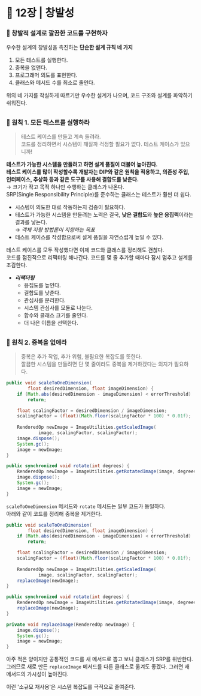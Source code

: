 # 🧷 12장 | 창발성

### 📘 창발적 설계로 깔끔한 코드를 구현하자

우수한 설계의 창발성을 촉진하는 **단순한 설계 규칙 네 가지**

1. 모든 테스트를 실행한다.
2. 중복을 없앤다.
3. 프로그래머 의도를 표현한다.
4. 클래스와 메서드 수를 최소로 줄인다.

위의 네 가지를 착실하게 따르기만 우수한 설계가 나오며, 코드 구조와 설계를 파악하기 쉬워진다.

##

### 📘 원칙 1. 모든 테스트를 실행하라

> 테스트 케이스를 만들고 계속 돌려라.  
코드를 정리하면서 시스템이 깨질까 걱정할 필요가 없다. 테스트 케이스가 있으니까!

**테스트가 가능한 시스템을 만들려고 하면 설계 품질이 더불어 높아진다.  
테스트 케이스를 많이 작성할수록 개발자는 DIP와 같은 원칙을 적용하고, 의존성 주입, 인터페이스, 추상화 등과 같은 도구를 사용해 결합도를 낮춘다.**  
→ 크기가 작고 목적 하나만 수행하는 클래스가 나온다.  
SRP(Single Responsibility Principle)를 준수하는 클래스는 테스트가 훨씬 더 쉽다.

- 시스템이 의도한 대로 작동하는지 검증이 필요하다.
- 테스트가 가능한 시스템을 만들려는 노력은 결국, **낮은 결합도**와 **높은 응집력**이라는 결과를 낳는다.  
→ *객체 지향 방법론이 지향하는 목표*
- 테스트 케이스를 작성함으로써 설계 품질을 자연스럽게 높일 수 있다.

테스트 케이스를 모두 작성했다면 이제 코드와 클래스를 정리해도 괜찮다.  
코드를 점진적으로 리팩터링 해나간다. 코드를 몇 줄 추가할 때마다 잠시 멈추고 설계를 조감한다.

- ***리팩터링***  
  - 응집도를 높인다.  
  - 결합도를 낮춘다.  
  - 관심사를 분리한다.  
  - 시스템 관심사를 모듈로 나눈다.  
  - 함수와 클래스 크기를 줄인다.  
  - 더 나은 이름을 선택한다.

##

### 📘 원칙 2. 중복을 없애라

> 중복은 추가 작업, 추가 위험, 불필요한 복잡도를 뜻한다.  
깔끔한 시스템을 만들려면 단 몇 줄이라도 중복을 제거하겠다는 의지가 필요하다.

```java
public void scaleToOneDimension(
		float desiredDimension, float imageDimension) {
	if (Math.abs(desiredDimension - imageDimension) < errorThreshold)
		return;

	float scalingFactor = desiredDimension / imageDimension;
	scalingFactor = (float)(Math.floor(scalingFactor * 100) * 0.01f);
	
	RendoredOp newImage = ImageUtilities.getScaledImage(
			image, scalingFactor, scalingFactor);
	image.dispose();
	System.gc();
	image = newImage;
}

public synchronized void rotate(int degrees) {
	RenderedOp newImage = ImageUtilities.getRotatedImage(image, degrees);
	image.dispose();
	System.gc();
	image = newImage;
}
```

`scaleToOneDimension` 메서드와 `rotate` 메서드는 일부 코드가 동일하다.  
아래와 같이 코드를 정리해 중복을 제거한다.

```java
public void scaleToOneDimension(
		float desiredDimension, float imageDimension) {
	if (Math.abs(desiredDimension - imageDimension) < errorThreshold)
		return;

	float scalingFactor = desiredDimension / imageDimension;
	scalingFactor = (float)(Math.floor(scalingFactor * 100) * 0.01f);
	
	RendoredOp newImage = ImageUtilities.getScaledImage(
			image, scalingFactor, scalingFactor);
	replaceImage(newImage);
}

public synchronized void rotate(int degrees) {
	RenderedOp newImage = ImageUtilities.getRotatedImage(image, degrees);
	replaceImage(newImage);
}

private void replaceImage(RenderedOp newImage) {
	image.dispose();
	System.gc();
	image = newImage;
}
```

아주 적은 양이지만 공통적인 코드를 새 메서드로 뽑고 보니 클래스가 SRP를 위반한다.  
그러므로 새로 만든 `replaceImage` 메서드를 다른 클래스로 옮겨도 좋겠다.
그러면 새 메서드의 가시성이 높아진다.

이런 '소규모 재사용'은 시스템 복잡도를 극적으로 줄여준다.

